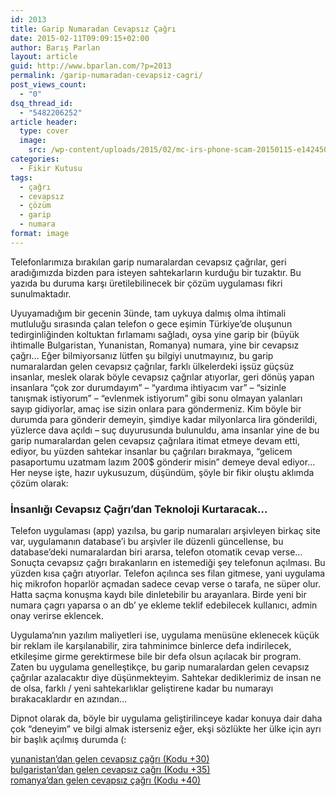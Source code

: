 ```yaml
---
id: 2013
title: Garip Numaradan Cevapsız Çağrı
date: 2015-02-11T09:09:15+02:00
author: Barış Parlan
layout: article
guid: http://www.bparlan.com/?p=2013
permalink: /garip-numaradan-cevapsiz-cagri/
post_views_count:
  - "0"
dsq_thread_id:
  - "5482206252"
article header:
  type: cover
  image:
    src: /wp-content/uploads/2015/02/mc-irs-phone-scam-20150115-e1424504471428.jpg
categories:
  - Fikir Kutusu
tags:
  - çağrı
  - cevapsız
  - çözüm
  - garip
  - numara
format: image
---
```


Telefonlarımıza bırakılan garip numaralardan cevapsız çağrılar, geri aradığımızda bizden para isteyen sahtekarların kurduğu bir tuzaktır. Bu yazıda bu duruma karşı üretilebilinecek bir çözüm uygulaması fikri sunulmaktadır.

Uyuyamadığım bir gecenin 3ünde, tam uykuya dalmış olma ihtimali mutluluğu sırasında çalan telefon o gece eşimin Türkiye&#8217;de oluşunun tedirginliğinden koltuktan fırlamamı sağladı, oysa yine garip bir (büyük ihtimalle Bulgaristan, Yunanistan, Romanya) numara, yine bir cevapsız çağrı&#8230; Eğer bilmiyorsanız lütfen şu bilgiyi unutmayınız, bu garip numaralardan gelen cevapsız çağrılar, farklı ülkelerdeki işsüz güçsüz insanlar, meslek olarak böyle cevapsız çağrılar atıyorlar, geri dönüş yapan insanlara &#8220;çok zor durumdayım&#8221; &#8211; &#8220;yardıma ihtiyacım var&#8221; &#8211; &#8220;sizinle tanışmak istiyorum&#8221; &#8211; &#8220;evlenmek istiyorum&#8221; gibi sonu olmayan yalanları sayıp gidiyorlar, amaç ise sizin onlara para göndermeniz. Kim böyle bir durumda para gönderir demeyin, şimdiye kadar milyonlarca lira gönderildi, yüzlerce dava açıldı &#8211; suç duyurusunda bulunuldu, ama insanlar yine de bu garip numaralardan gelen cevapsız çağrılara itimat etmeye devam etti, ediyor, bu yüzden sahtekar insanlar bu çağrıları bırakmaya, &#8220;gelicem pasaportumu uzatmam lazım 200$ gönderir misin&#8221; demeye deval ediyor&#8230; Her neyse işte, hazır uykusuzum, düşündüm, şöyle bir fikir oluştu aklımda çözüm olarak:

### İnsanlığı Cevapsız Çağrı&#8217;dan Teknoloji Kurtaracak&#8230;

Telefon uygulaması (app) yazılsa, bu garip numaraları arşivleyen birkaç site var, uygulamanın database&#8217;i bu arşivler ile düzenli güncellense, bu database&#8217;deki numaralardan biri ararsa, telefon otomatik cevap verse&#8230; Sonuçta cevapsız çağrı bırakanların en istemediği şey telefonun açılması. Bu yüzden kısa çağrı atıyorlar. Telefon açılınca ses filan gitmese, yani uygulama hiç mikrofon hoparlör açmadan sadece cevap verse o tarafa, ne süper olur. Hatta saçma konuşma kaydı bile dinletebilir bu arayanlara. Birde yeni bir numara çagrı yaparsa o an db&#8217; ye ekleme teklif edebilecek kullanıcı, admin onay verirse eklencek.

Uygulama&#8217;nın yazılım maliyetleri ise, uygulama menüsüne eklenecek küçük bir reklam ile karşılanabilir, zira tahminimce binlerce defa indirilecek, etkileşime girme gerektirmese bile bir defa olsun açılacak bir program.  Zaten bu uygulama genelleştikçe, bu garip numaralardan gelen cevapsız çağrılar azalacaktır diye düşünmekteyim. Sahtekar dediklerimiz de insan ne de olsa, farklı / yeni sahtekarlıklar geliştirene kadar bu numarayı bırakacaklardır en azından&#8230;

Dipnot olarak da, böyle bir uygulama geliştirilinceye kadar konuya dair daha çok &#8220;deneyim&#8221; ve bilgi almak isterseniz eğer, ekşi sözlükte her ülke için ayrı bir başlık açılmış durumda (:

<a title="Ekşi Sözlük - yunanistan'dan gelen cevapsız çağrı" href="http://adf.ly/12Zwnu" target="_blank">yunanistan&#8217;dan gelen cevapsız çağrı (Kodu +30)</a>  
<a title="bulgaristan'dan gelen cevapsız çağrı (Kodu +35)" href="http://adf.ly/12Zx23" target="_blank">bulgaristan&#8217;dan gelen cevapsız çağrı (Kodu +35)</a>  
<a title="romanyadan gelen cevapsiz cagri" href="http://adf.ly/12ZxEh" target="_blank">romanya&#8217;dan gelen cevapsız çağrı (Kodu +40)</a>
